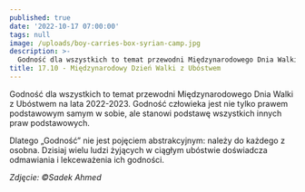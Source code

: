 ```yaml
---
published: true
date: '2022-10-17 07:00:00'
tags: null
image: /uploads/boy-carries-box-syrian-camp.jpg
description: >-
  Godność dla wszystkich to temat przewodni Międzynarodowego Dnia Walki z Ubóstwem na lata 2022-2023.
title: 17.10 - Międzynarodowy Dzień Walki z Ubóstwem
---
```


Godność dla wszystkich to temat przewodni Międzynarodowego Dnia Walki z Ubóstwem na lata 2022-2023. Godność człowieka jest nie tylko prawem podstawowym samym w sobie, ale stanowi podstawę wszystkich innych praw podstawowych. 

Dlatego „Godność” nie jest pojęciem abstrakcyjnym: należy do każdego z osobna. Dzisiaj wielu ludzi żyjących w ciągłym ubóstwie doświadcza odmawiania i lekceważenia ich godności.

*Zdjęcie: ©Sadek Ahmed*
